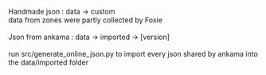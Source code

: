 Handmade json : data → custom<br>
data from zones were partly collected by Foxie<br>
<br>
Json from ankama : data → imported → [version]<br>
<br>
run src/generate_online_json.py to import every json shared by ankama into the data/imported folder
